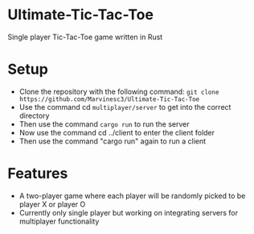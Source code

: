 # Ultimate-Tic-Tac-Toe
Single player Tic-Tac-Toe game written in Rust 

# Setup
- Clone the repository with the following command: `git clone https://github.com/Marvinesc3/Ultimate-Tic-Tac-Toe `
- Use the command cd `multiplayer/server` to get into the correct directory 
- Then use the command `cargo run` to run the server
- Now use the command cd ../client to enter the client folder
- Then use the command "cargo run" again to run a client

# Features 
- A two-player game where each player will be randomly picked to be player X or player O 
- Currently only single player but working on integrating servers for multiplayer functionality

